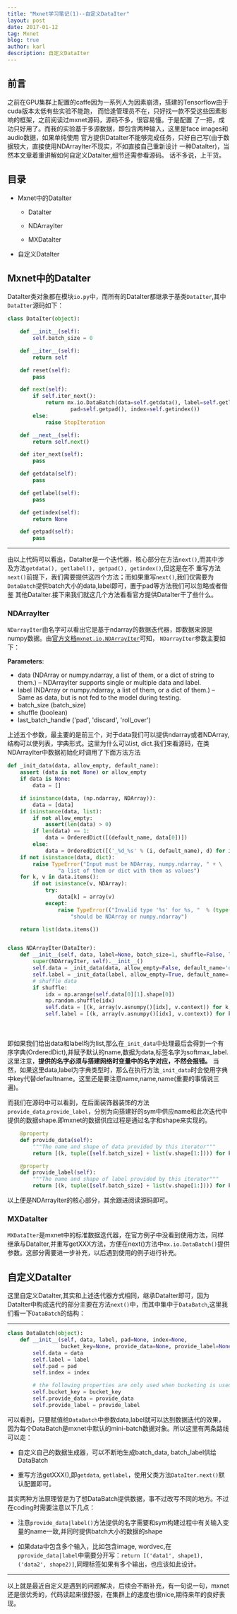 ```yaml
---
title: "Mxnet学习笔记(1)--自定义DataIter"
layout: post
date: 2017-01-12
tag: Mxnet
blog: true
author: karl
description: 自定义DataIter
---   
```


## 前言　　

之前在GPU集群上配置的caffe因为一系列人为因素崩溃，搭建的Tensorflow由于cuda版本太低有些实验不能跑，
而恰逢管理员不在，只好找一款不受这些因素影响的框架，之前阅读过mxnet源码，源码不多，很容易懂。于是配置
了一把，成功只好用了。而我的实验基于多源数据，即包含两种输入，这里是face images和audio数据，如果单纯使用
官方提供DataIter不能够完成任务，只好自己写(由于数据较大，直接使用NDArrayIter不现实，不如直接自己重新设计
一种DataIter)，当然本文章着重讲解如何自定义DataIter,细节还需参看源码。
话不多说，上干货。

## 目录　　

* Mxnet中的DataIter
    * DataIter  

    * NDArrayIter  

    * MXDataIter  


* 自定义DataIter  

## Mxnet中的DataIter  

DataIter类对象都在模块`io.py`中，而所有的DataIter都继承于基类`DataIter`,其中`DataIter`源码如下：　　

```python
class DataIter(object):

    def __init__(self):
        self.batch_size = 0

    def __iter__(self):
        return self

    def reset(self):
        pass

    def next(self):
        if self.iter_next():
            return mx.io.DataBatch(data=self.getdata(), label=self.getlabel(), \
                    pad=self.getpad(), index=self.getindex())
        else:
            raise StopIteration

    def __next__(self):
        return self.next()

    def iter_next(self):
        pass

    def getdata(self):
        pass

    def getlabel(self):
        pass

    def getindex(self):
        return None

    def getpad(self):
        pass
```  

---  

由以上代码可以看出，DataIter是一个迭代器，核心部分在方法`next()`,而其中涉及方法`getdata(), getlabel(), getpad(), getindex()`,但这是在不
重写方法`next()`前提下，我们需要提供这四个方法；而如果重写`next()`,我们仅需要为`DataBatch`提供batch大小的data,label即可，置于pad等方法我们可以忽略或者借鉴
其他DataIter.接下来我们就这几个方法看看官方提供DataIter干了些什么。　　

### NDArrayIter  
`NDarrayIter`由名字可以看出它是基于ndarray的数据迭代器，即数据来源是numpy数据。由[官方文档`mxnet.io.NDArrayIter`](http://mxnet.io/api/python/io.html#mxnet.io.NDArrayIter)可知，
`NDarrayIter`参数主要如下：　　

**Parameters**:  
* data (NDArray or numpy.ndarray, a list of them, or a dict of string to them.) – NDArrayIter supports single or multiple data and label.  
* label (NDArray or numpy.ndarray, a list of them, or a dict of them.) – Same as data, but is not fed to the model during testing.  
* batch_size (batch_size)  
* shuffle (boolean)  
* last_batch_handle ('pad', 'discard', 'roll_over')  

上述五个参数，最主要的是前三个，对于data我们可以提供ndarray或者NDArray,结构可以使列表，字典形式。这里为什么可以ist, dict.我们来看源码，在类NDArrayIter中数据初始化时调用了下面方法方法  


```python  
def _init_data(data, allow_empty, default_name):
    assert (data is not None) or allow_empty
    if data is None:
        data = []

    if isinstance(data, (np.ndarray, NDArray)):
        data = [data]
    if isinstance(data, list):
        if not allow_empty:
            assert(len(data) > 0)
        if len(data) == 1:
            data = OrderedDict([(default_name, data[0])])
        else:
            data = OrderedDict([('_%d_%s' % (i, default_name), d) for i, d in enumerate(data)])
    if not isinstance(data, dict):
        raise TypeError("Input must be NDArray, numpy.ndarray, " + \
                "a list of them or dict with them as values")
    for k, v in data.items():
        if not isinstance(v, NDArray):
            try:
                data[k] = array(v)
            except:
                raise TypeError(("Invalid type '%s' for %s, "  % (type(v), k)) + \
                    "should be NDArray or numpy.ndarray")

    return list(data.items())


class NDArrayIter(DataIter):
    def __init__(self, data, label=None, batch_size=1, shuffle=False, last_batch_handle='pad'):
        super(NDArrayIter, self).__init__()
        self.data = _init_data(data, allow_empty=False, default_name='data')
        self.label = _init_data(label, allow_empty=True, default_name='softmax_label')
        # shuffle data
        if shuffle:
            idx = np.arange(self.data[0][1].shape[0])
            np.random.shuffle(idx)
            self.data = [(k, array(v.asnumpy()[idx], v.context)) for k, v in self.data]
            self.label = [(k, array(v.asnumpy()[idx], v.context)) for k, v in self.label]
```  

　

即如果我们给出data和label均为list,那么在`_init_data`中处理最后会得到一个有序字典(OrderedDict),并赋予默认的name,数据为data,标签名字为softmax_label.这里注意，**提供的名字必须与搭建网络时变量中的名字对应，不然会报错。**
当然，如果这里data,label为字典类型时，那么在执行方法`_init_data`时会使用字典中key代替defaultname。这里还是要注意name,name,name(重要的事情说三遍)。　　

而我们在源码中可以看到，在后面装饰器装饰的方法`provide_data`,`provide_label`，分别为向搭建好的sym中供应name和此次迭代中提供的数据shape.即mxnet的数据供应过程是通过名字和shape来实现的。　　

```python
    @property
    def provide_data(self):
        """The name and shape of data provided by this iterator"""
        return [(k, tuple([self.batch_size] + list(v.shape[1:]))) for k, v in self.data]

    @property
    def provide_label(self):
        """The name and shape of label provided by this iterator"""
        return [(k, tuple([self.batch_size] + list(v.shape[1:]))) for k, v in self.label]
```  

以上便是NDArrayIter的核心部分，其余跟进阅读源码即可。　　

### MXDataIter  

`MXDataIter`是mxnet中的标准数据迭代器，在官方例子中没看到使用方法，同样继承与DataIter,并重写getXXX方法，方便在next()方法中`mx.io.DataBatch()`提供参数。这部分需要进一步补充，以后遇到使用的例子进行补充。  

## 自定义DataIter  

这里自定义DataIter,其实和上述迭代器方式相同，继承DataIter即可，因为DataIter中构成迭代的部分主要在方法`next()`中，而其中集中于`DataBatch`,这里我们看一下`DataBatch`的结构：　　

---  
```python
class DataBatch(object):
    def __init__(self, data, label, pad=None, index=None,
                 bucket_key=None, provide_data=None, provide_label=None):
        self.data = data
        self.label = label
        self.pad = pad
        self.index = index

        # the following properties are only used when bucketing is used
        self.bucket_key = bucket_key
        self.provide_data = provide_data
        self.provide_label = provide_label
```   

可以看到，只要赋值给`DataBatch`中参数data,label就可以达到数据迭代的效果，因为每个DataBatch是mxnet中默认的mini-batch数据对象。所以这里有两条路线可以走：　  

* 自定义自己的数据生成器，可以不断地生成batch_data, batch_label供给DataBatch    

* 重写方法getXXX(),即`getdata`, `getlabel`，使用父类方法`DataIter.next()`默认配置即可。　　

其实两种方法原理皆是为了想DataBatch提供数据，事不过改写不同的地方。不过在coding时需要注意以下几点：　　

* 注意`provide_data|label()`方法提供的名字需要和sym构建过程中有关输入变量的name一致,并同时提供batch大小的数据的shape　　

* 如果data中包含多个输入，比如包含image, wordvec,在`pprovide_data|label`中需要分开写：`return [('data1', shape1), ('data2', shape2)]`,同理标签如果有多个输出，也应该如此设计。　　


---  
以上就是最近自定义是遇到的问题解决，后续会不断补充，有一句说一句，mxnet还是很优秀的，代码读起来很舒服，在集群上的速度也很nice,期待来年的良好表现。
